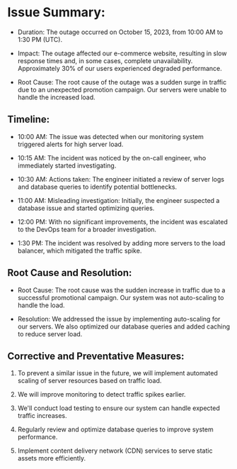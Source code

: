 # Issue Summary:

* Duration: The outage occurred on October 15, 2023, from 10:00 AM to 1:30 PM (UTC).

* Impact: The outage affected our e-commerce website, resulting in slow response times and, in some cases, complete unavailability. Approximately 30% of our users experienced degraded performance.

* Root Cause: The root cause of the outage was a sudden surge in traffic due to an unexpected promotion campaign. Our servers were unable to handle the increased load.

## Timeline:

* 10:00 AM: The issue was detected when our monitoring system triggered alerts for high server load.

* 10:15 AM: The incident was noticed by the on-call engineer, who immediately started investigating.

* 10:30 AM: Actions taken: The engineer initiated a review of server logs and database queries to identify potential bottlenecks.

* 11:00 AM: Misleading investigation: Initially, the engineer suspected a database issue and started optimizing queries.

* 12:00 PM: With no significant improvements, the incident was escalated to the DevOps team for a broader investigation.

* 1:30 PM: The incident was resolved by adding more servers to the load balancer, which mitigated the traffic spike.

## Root Cause and Resolution:

* Root Cause: The root cause was the sudden increase in traffic due to a successful promotional campaign. Our system was not auto-scaling to handle the load.

* Resolution: We addressed the issue by implementing auto-scaling for our servers. We also optimized our database queries and added caching to reduce server load.

## Corrective and Preventative Measures:

1. To prevent a similar issue in the future, we will implement automated scaling of server resources based on traffic load.

2. We will improve monitoring to detect traffic spikes earlier.

3. We'll conduct load testing to ensure our system can handle expected traffic increases.

4. Regularly review and optimize database queries to improve system performance.

5. Implement content delivery network (CDN) services to serve static assets more efficiently.